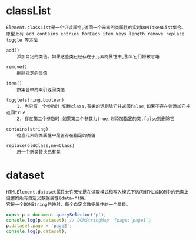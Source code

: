 
# classList
	
	Element.classList是一个只读属性,返回一个元素的类属性的实时DOMTokenList集合。
	原型上有 add contains entries forEach item keys length remove replace toggle 等方法
	
	add()
		添加自定的类值。如果这些类已经存在于元素的属性中,那么它们将被忽略
	
	remove()
		删除指定的类值
		
	item()
		按集合中的索引返回类值
		
	toggle(string,boolean)
		1. 当只有一个参数时:切换class,有类的话删除它并返回false,如果不存在则添加它并返回true
		2. 存在第二个参数时:如果第二个参数为true,则添加指定的类,false则删除它

	contains(string)
		检查元素的类属性中是否存在指定的类值
		
	replace(oldClass,newClass)
		用一个新类替换已有类
		
# dataset

	HTMLElement.dataset属性允许无论是在读取模式和写入模式下访问HTML或DOM中的元素上设置的所有自定义数据属性(data-*)集。
	它是一个DOMString的映射，每个自定义数据属性的一个条目。
	
```js
const p = document.querySelector('p');
console.log(p.dataset);	// DOMStringMap  {page:'page1'}	
p.dataset.page = 'page2';
console.log(p.dataset);
```